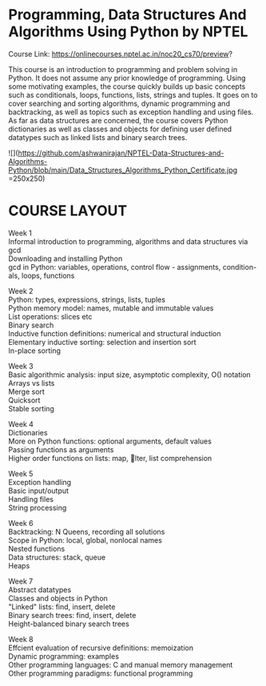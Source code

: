 # Programming, Data Structures And Algorithms Using Python by NPTEL

Course Link: https://onlinecourses.nptel.ac.in/noc20_cs70/preview?

This course is an introduction to programming and problem solving in Python.  It does not assume any prior knowledge of programming.  Using some motivating examples, the course quickly builds up basic concepts such as conditionals, loops, functions, lists, strings and tuples.  It goes on to cover searching and sorting algorithms, dynamic programming and backtracking, as well as topics such as exception handling and using files.  As far as data structures are concerned, the course covers Python dictionaries as well as classes and objects for defining user defined datatypes such as linked lists and binary search trees.

![](https://github.com/ashwanirajan/NPTEL-Data-Structures-and-Algorithms-Python/blob/main/Data_Structures_Algorithms_Python_Certificate.jpg =250x250)

# COURSE LAYOUT
Week 1\
Informal introduction to programming, algorithms and data structures via gcd\
Downloading and installing Python\
gcd in Python: variables, operations, control flow - assignments, condition-als, loops, functions

Week 2\
Python: types, expressions, strings, lists, tuples\
Python memory model: names, mutable and immutable values\
List operations: slices etc\
Binary search\
Inductive function definitions: numerical and structural induction\
Elementary inductive sorting: selection and insertion sort\
In-place sorting

Week 3\
Basic algorithmic analysis: input size, asymptotic complexity, O() notation\
Arrays vs lists\
Merge sort\
Quicksort\
Stable sorting

Week 4\
Dictionaries\
More on Python functions: optional arguments, default values\
Passing functions as arguments\
Higher order functions on lists: map, lter, list comprehension

Week 5\
Exception handling\
Basic input/output\
Handling files\
String processing

Week 6\
Backtracking: N Queens, recording all solutions\
Scope in Python: local, global, nonlocal names\
Nested functions\
Data structures: stack, queue\
Heaps

Week 7\
Abstract datatypes\
Classes and objects in Python\
"Linked" lists: find, insert, delete\
Binary search trees: find, insert, delete\
Height-balanced binary search trees

Week 8\
Effcient evaluation of recursive definitions: memoization\
Dynamic programming: examples\
Other programming languages: C and manual memory management\
Other programming paradigms: functional programming
